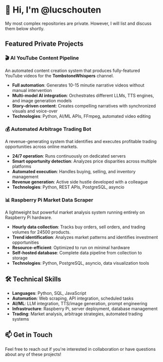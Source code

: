 # 👋 Hi, I'm @lucschouten

My most complex repositories are private. However, I will list and discuss them below shortly.

## Featured Private Projects

### 🎬 AI YouTube Content Pipeline
An automated content creation system that produces fully-featured YouTube videos for the **TombstoneWhispers** channel.
- **Full automation**: Generates 10-15 minutie narrative videos without manual intervention
- **Multi-model AI integration**: Orchestrates different LLMs, TTS engines, and image generation models
- **Story-driven content**: Creates compelling narratives with synchronized visuals and voice-over
- **Technologies**: Python, AI/ML APIs, FFmpeg, automated video editing

### 💰 Automated Arbitrage Trading Bot
A revenue-generating system that identifies and executes profitable trading opportunities across online markets.
- **24/7 operation**: Runs continuously on dedicated servers
- **Smart opportunity detection**: Analyzes price disparities across multiple platforms
- **Automated execution**: Handles buying, selling, and inventory management
- **Revenue generation**: Active side hustle developed with a colleague
- **Technologies**: Python, REST APIs, PostgreSQL, asyncio

### 📊 Raspberry Pi Market Data Scraper
A lightweight but powerful market analysis system running entirely on Raspberry Pi hardware.
- **Hourly data collection**: Tracks buy orders, sell orders, and trading volumes for 24500 products.
- **Trend identification**: Analyzes market patterns and identifies investment opportunities
- **Resource-efficient**: Optimized to run on minimal hardware
- **Self-hosted database**: Complete data pipeline from collection to storage
- **Technologies**: Python, PostgreSQL, asyncio, data visualization tools

## 🛠️ Technical Skills
- **Languages**: Python, SQL, JavaScript
- **Automation**: Web scraping, API integration, scheduled tasks
- **AI/ML**: LLM integration, TTS/image generation, prompt engineering
- **Infrastructure**: Raspberry Pi, server deployment, database management
- **Trading**: Market analysis, arbitrage strategies, automated trading systems

## 📫 Get in Touch
Feel free to reach out if you're interested in collaboration or have questions about any of these projects!
